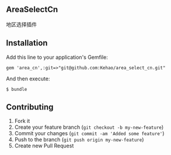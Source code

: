 ## AreaSelectCn

地区选择插件

## Installation

Add this line to your application's Gemfile:

    gem 'area_cn',:git=>"git@github.com:Kehao/area_select_cn.git"

And then execute:

    $ bundle

## Contributing

1. Fork it
2. Create your feature branch (`git checkout -b my-new-feature`)
3. Commit your changes (`git commit -am 'Added some feature'`)
4. Push to the branch (`git push origin my-new-feature`)
5. Create new Pull Request


